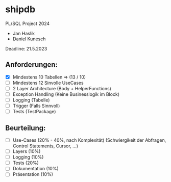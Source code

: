 # shipdb
PL/SQL Project 2024

- Jan Haslik
- Daniel Kunesch

Deadline: 21.5.2023

## Anforderungen:
  + [x] Mindestens 10 Tabellen => (13 / 10)
  + [ ] Mindestens 12 Sinvolle UseCases
  + [ ] 2 Layer Architecture (Body + HelperFunctions)
  + [ ] Exception Handling (Keine Businesslogik im Block)
  + [ ] Logging (Tabelle)
  + [ ] Trigger (Falls Sinnvoll) 
  + [ ] Tests (TestPackage)

## Beurteilung: 
  + [ ] Use-Cases (20% - 40%, nach Komplexität) (Schwiergikeit der Abfragen, Control Statements, Cursor, …)
  + [ ] Layers (10%)
  + [ ] Logging (10%)
  + [ ] Tests (20%)
  + [ ] Dokumentation (10%)
  + [ ] Präsentation (10%)
